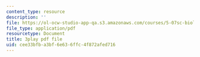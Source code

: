 ```yaml
---
content_type: resource
description: ''
file: https://ol-ocw-studio-app-qa.s3.amazonaws.com/courses/5-07sc-biological-chemistry-i-fall-2013/cee33bfba3bf6e636ffc4f872afed716_345Wz_7CrN4.pdf
file_type: application/pdf
resourcetype: Document
title: 3play pdf file
uid: cee33bfb-a3bf-6e63-6ffc-4f872afed716
---
```

